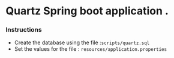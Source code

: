# Quartz Spring boot application .

### Instructions

* Create the database using the file :``scripts/quartz.sql``
* Set the values for the file : ``resources/application.properties``
